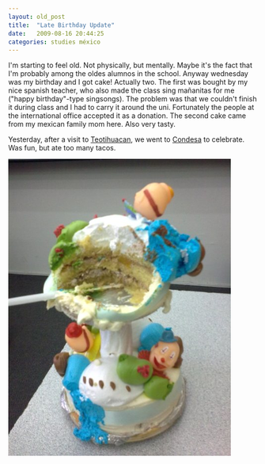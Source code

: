 ```yaml
---
layout: old_post
title:  "Late Birthday Update"
date:   2009-08-16 20:44:25 
categories: studies méxico 
---
```

I'm starting to feel old. Not physically, but mentally. Maybe it's the fact that I'm probably among the oldes alumnos in the school. Anyway wednesday was my birthday and I got cake! Actually two. The first was bought by my nice spanish teacher, who also made the class sing mañanitas for me ("happy birthday"-type singsongs). The problem was that we couldn't finish it during class and I had to carry it around the uni. Fortunately the people at the international office accepted it as a donation. The second cake came from my mexican family mom here. Also very tasty.

Yesterday, after a visit to [Teotihuacan](http://en.wikipedia.org/wiki/Teotihuacan), we went to [Condesa](http://en.wikipedia.org/wiki/Condesa) to celebrate. Was fun, but ate too many tacos.

![](/images/kassi/39c2e03a698ba8697347f2f8cffa3e23.jpg)
